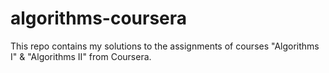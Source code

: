 # algorithms-coursera
This repo contains my solutions to the assignments of courses "Algorithms I" &amp; "Algorithms II" from Coursera.
